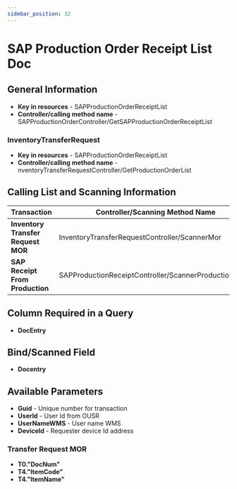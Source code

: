 ```yaml
---
sidebar_position: 32
---
```


# SAP Production Order Receipt List Doc

## General Information

- **Key in resources** - SAPProductionOrderReceiptList
- **Controller/calling method name** - SAPProductionOrderController/GetSAPProductionOrderReceiptList

### InventoryTransferRequest

- **Key in resources** - SAPProductionOrderReceiptList
- **Controller/calling method name** - nventoryTransferRequestController/GetProductionOrderList

## Calling List and Scanning Information

| Transaction | Controller/Scanning Method Name |
| --- | --- |
| **Inventory Transfer Request MOR** | InventoryTransferRequestController/ScannerMor |
| **SAP Receipt From Production** | SAPProductionReceiptController/ScannerProductionOrder |

## Column Required in a Query

- **DocEntry**

## Bind/Scanned Field

- **Docentry**

## Available Parameters

- **Guid** - Unique number for transaction
- **UserId** - User Id from OUSR
- **UserNameWMS** - User name WMS
- **DeviceId** - Requester device Id address

### Transfer Request MOR

- **T0."DocNum"**
- **T4."ItemCode"**
- **T4."ItemName"**
